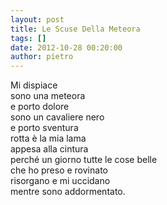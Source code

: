 ```yaml
---
layout: post
title: Le Scuse Della Meteora
tags: []
date: 2012-10-28 00:20:00
author: pietro
---
```

Mi dispiace<br/>sono una meteora<br/>e porto dolore<br/>sono un cavaliere nero<br/>e porto sventura<br/>rotta è la mia lama<br/>appesa alla cintura<br/>perché un giorno tutte le cose belle<br/>che ho preso e rovinato<br/>risorgano e mi uccidano<br/>mentre sono addormentato.
